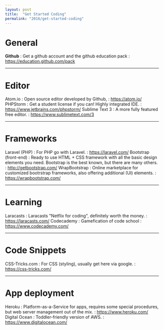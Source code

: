 ```yaml
---
layout: post
title:  "Get Started Coding"
permalink: "2016/get-started-coding"
---
```


# General

**Github**
: Get a github account and the github education pack
: <https://education.github.com/pack>

***

# Editor

Atom.io
: Open source editor developed by Github,
: <https://atom.io/>
PHPStorm
: Get a student license if you can! Highly integrated IDE.
: <https://www.jetbrains.com/phpstorm/>
Sublime Text 3
: A more fully featured free editor.
: <https://www.sublimetext.com/3>

***

# Frameworks

Laravel (PHP)
: For PHP go with Laravel.
: <https://laravel.com/>
Bootstrap (front-end)
: Ready to use HTML + CSS framework with all the basic design elements you need. Bootstrap is the best known, but there are many others.
: <http://getbootstrap.com/>
WrapBootstrap
: Online marketplace for customized bootrstrap frameworks, also offering additional (UI) elements.
: <https://wrapbootstrap.com/>

***

# Learning

Laracasts
: Laracasts "Netflix for coding", definitely worth the money.
: <https://laracasts.com/>
Codecademy
: Gamefication of code school
: <https://www.codecademy.com/>

***

# Code Snippets

CSS-Tricks.com
: For CSS (styling), usually get here via google.
: <https://css-tricks.com/>

***

# App deployment

Heroku
: Platform-as-a-Service for apps, requires some special procedures, but web server management out of the mix.
: <https://www.heroku.com/>
Digital Ocean
: Toddler-friendly version of AWS.
: <https://www.digitalocean.com/>
